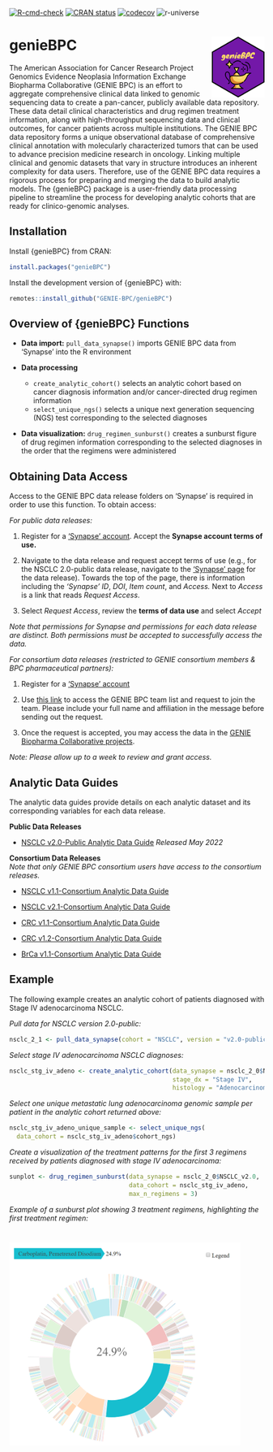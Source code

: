 
<!-- README.md is generated from README.Rmd. Please edit that file -->
<!-- badges: start -->

[![R-cmd-check](https://github.com/GENIE-BPC/genieBPC/workflows/R-cmd-check/badge.svg)](https://github.com/GENIE-BPC/genieBPC/actions)
[![CRAN
status](https://www.r-pkg.org/badges/version/genieBPC)](https://cran.r-project.org/package=genieBPC)
[![codecov](https://codecov.io/gh/GENIE-BPC/genieBPC/branch/main/graph/badge.svg?token=431LhDhF5K)](https://app.codecov.io/gh/GENIE-BPC/genieBPC)
![r-universe](https://mskcc-epi-bio.r-universe.dev/badges/genieBPC)
<!-- badges: end -->

# genieBPC <img src="man/figures/geniebpc_hex_sticker.png" align="right" height="120" /></a>

The American Association for Cancer Research Project Genomics Evidence
Neoplasia Information Exchange Biopharma Collaborative (GENIE BPC) is an
effort to aggregate comprehensive clinical data linked to genomic
sequencing data to create a pan-cancer, publicly available data
repository. These data detail clinical characteristics and drug regimen
treatment information, along with high-throughput sequencing data and
clinical outcomes, for cancer patients across multiple institutions. The
GENIE BPC data repository forms a unique observational database of
comprehensive clinical annotation with molecularly characterized tumors
that can be used to advance precision medicine research in oncology.
Linking multiple clinical and genomic datasets that vary in structure
introduces an inherent complexity for data users. Therefore, use of the
GENIE BPC data requires a rigorous process for preparing and merging the
data to build analytic models. The {genieBPC} package is a user-friendly
data processing pipeline to streamline the process for developing
analytic cohorts that are ready for clinico-genomic analyses.

## Installation

Install {genieBPC} from CRAN:

``` r
install.packages("genieBPC")
```

Install the development version of {genieBPC} with:

``` r
remotes::install_github("GENIE-BPC/genieBPC")
```

## Overview of {genieBPC} Functions

- **Data import:** `pull_data_synapse()` imports GENIE BPC data from
  ‘Synapse’ into the R environment

- **Data processing**

  - `create_analytic_cohort()` selects an analytic cohort based on
    cancer diagnosis information and/or cancer-directed drug regimen
    information  
  - `select_unique_ngs()` selects a unique next generation sequencing
    (NGS) test corresponding to the selected diagnoses

- **Data visualization:** `drug_regimen_sunburst()` creates a sunburst
  figure of drug regimen information corresponding to the selected
  diagnoses in the order that the regimens were administered

## Obtaining Data Access

Access to the GENIE BPC data release folders on ‘Synapse’ is required in
order to use this function. To obtain access:

*For public data releases:*

1.  Register for a [‘Synapse’ account](https://www.synapse.org/#).
    Accept the **Synapse account terms of use.**

2.  Navigate to the data release and request accept terms of use (e.g.,
    for the NSCLC 2.0-public data release, navigate to the [‘Synapse’
    page](https://www.synapse.org/#!Synapse:syn27056697) for the data
    release). Towards the top of the page, there is information
    including the *‘Synapse’ ID*, *DOI*, *Item count*, and *Access.*
    Next to *Access* is a link that reads *Request Access*.

3.  Select *Request Access*, review the **terms of data use** and select
    *Accept*

*Note that permissions for Synapse and permissions for each data release
are distinct. Both permissions must be accepted to successfully access
the data.*

*For consortium data releases (restricted to GENIE consortium members &
BPC pharmaceutical partners):*

1.  Register for a [‘Synapse’ account](https://www.synapse.org/#)

2.  Use [this link](https://www.synapse.org/#!Team:3399797) to access
    the GENIE BPC team list and request to join the team. Please include
    your full name and affiliation in the message before sending out the
    request.

3.  Once the request is accepted, you may access the data in the [GENIE
    Biopharma Collaborative
    projects](https://www.synapse.org/#!Synapse:syn21226493).

*Note: Please allow up to a week to review and grant access.*

## Analytic Data Guides

The analytic data guides provide details on each analytic dataset and
its corresponding variables for each data release.

**Public Data Releases**

- [NSCLC v2.0-Public Analytic Data
  Guide](https://www.synapse.org/#!Synapse:syn30557304) *Released May
  2022*

**Consortium Data Releases**  
*Note that only GENIE BPC consortium users have access to the consortium
releases.*

- [NSCLC v1.1-Consortium Analytic Data
  Guide](https://www.synapse.org/#!Synapse:syn23002641)

- [NSCLC v2.1-Consortium Analytic Data
  Guide](https://www.synapse.org/#!Synapse:syn26008058)

- [CRC v1.1-Consortium Analytic Data
  Guide](https://www.synapse.org/#!Synapse:syn23764204)

- [CRC v1.2-Consortium Analytic Data
  Guide](https://www.synapse.org/#!Synapse:syn26077308)

- [BrCa v1.1-Consortium Analytic Data
  Guide](https://www.synapse.org/#!Synapse:syn26077313)

## Example

The following example creates an analytic cohort of patients diagnosed
with Stage IV adenocarcinoma NSCLC.

*Pull data for NSCLC version 2.0-public:*

``` r
nsclc_2_1 <- pull_data_synapse(cohort = "NSCLC", version = "v2.0-public")
```

*Select stage IV adenocarcinoma NSCLC diagnoses:*

``` r
nsclc_stg_iv_adeno <- create_analytic_cohort(data_synapse = nsclc_2_0$NSCLC_v2.0, 
                                             stage_dx = "Stage IV", 
                                             histology = "Adenocarcinoma")
```

*Select one unique metastatic lung adenocarcinoma genomic sample per
patient in the analytic cohort returned above:*

``` r
nsclc_stg_iv_adeno_unique_sample <- select_unique_ngs(
  data_cohort = nsclc_stg_iv_adeno$cohort_ngs)
```

*Create a visualization of the treatment patterns for the first 3
regimens received by patients diagnosed with stage IV adenocarcinoma:*

``` r
sunplot <- drug_regimen_sunburst(data_synapse = nsclc_2_0$NSCLC_v2.0,
                                 data_cohort = nsclc_stg_iv_adeno,
                                 max_n_regimens = 3)
```

*Example of a sunburst plot showing 3 treatment regimens, highlighting
the first treatment regimen:*

# <img src="man/figures/genieBPC_sunburst2.png" height="400" /></a>
